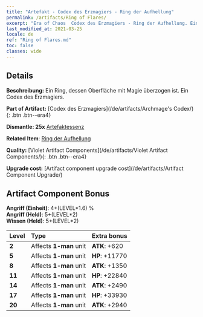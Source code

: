```yaml
---
title: "Artefakt - Codex des Erzmagiers - Ring der Aufhellung"
permalink: /artifacts/Ring of Flares/
excerpt: "Era of Chaos  Codex des Erzmagiers - Ring der Aufhellung. Ein Ring, dessen Oberfläche mit Magie überzogen ist. Ein Codex des Erzmagiers."
last_modified_at: 2021-03-25
locale: de
ref: "Ring of Flares.md"
toc: false
classes: wide
---
```




## Details

 **Beschreibung:** Ein Ring, dessen Oberfläche mit Magie überzogen ist. Ein Codex des Erzmagiers.

 **Part of Artifact:** [Codex des Erzmagiers](/de/artifacts/Archmage's Codex/){: .btn .btn--era4}

 **Dismantle: 25x** [Artefaktessenz](/de/Items/con_905/)

 **Related Item**: [Ring der Aufhellung](/de/Items/art_138/)

 **Quality:** [Violet Artifact Components](/de/artifacts/Violet Artifact Components/){: .btn .btn--era4}

 **Upgrade cost:** [Artifact component upgrade cost](/de/artifacts/Artifact Component Upgrade/)

## Artifact Component Bonus

  **Angriff (Einheit)**: 4+(LEVEL\*1.6) %<br/>**Angriff (Held)**: 5+(LEVEL\*2)<br/>**Wissen (Held)**: 5+(LEVEL\*2)

  |  Level  | Type |    Extra bonus  | 
  |:--------|:-----|:----------------| 
  | **2** | Affects **1-man** unit | **ATK**: +620 | 
  | **5** | Affects **1-man** unit | **HP**: +11770 | 
  | **8** | Affects **1-man** unit | **ATK**: +1350 | 
  | **11** | Affects **1-man** unit | **HP**: +22840 | 
  | **14** | Affects **1-man** unit | **ATK**: +2490 | 
  | **17** | Affects **1-man** unit | **HP**: +33930 | 
  | **20** | Affects **1-man** unit | **ATK**: +2940 | 
